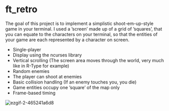 # ft_retro
The goal of this project is to implement a simplistic shoot-em-up-style game in your
terminal. 
I used a ’screen’ made up of a grid of ’squares’, that you can equate to the
characters on your terminal, so that the entities of your game are each represented by a
character on screen.

- Single-player
- Display using the ncurses library
- Vertical scrolling (The screen area moves through the world, very
much like in R-Type for example)
- Random enemies
- The player can shoot at enemies
- Basic collision handling (If an enemy touches you, you die)
- Game entities occupy one ’square’ of the map only
- Frame-based timing

![ezgif-2-465241a6d8](https://user-images.githubusercontent.com/33597605/42290279-efc6c46c-7fcc-11e8-8c7f-6a029fca0776.gif)
